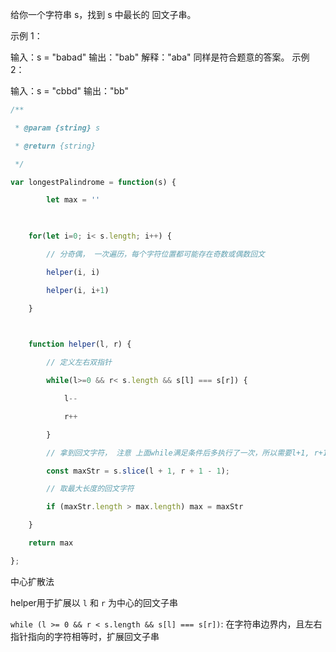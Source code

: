 给你一个字符串 s，找到 s 中最长的 
回文子串。

示例 1：

输入：s = "babad"
输出："bab"
解释："aba" 同样是符合题意的答案。
示例 2：

输入：s = "cbbd"
输出："bb"


```js
/**

 * @param {string} s

 * @return {string}

 */

var longestPalindrome = function(s) {

        let max = ''

  

    for(let i=0; i< s.length; i++) {

        // 分奇偶， 一次遍历，每个字符位置都可能存在奇数或偶数回文

        helper(i, i)

        helper(i, i+1)

    }

  

    function helper(l, r) {

        // 定义左右双指针

        while(l>=0 && r< s.length && s[l] === s[r]) {

            l--

            r++

        }

        // 拿到回文字符， 注意 上面while满足条件后多执行了一次，所以需要l+1, r+1-1

        const maxStr = s.slice(l + 1, r + 1 - 1);

        // 取最大长度的回文字符

        if (maxStr.length > max.length) max = maxStr

    }

    return max

};

```

中心扩散法

helper用于扩展以 `l` 和 `r` 为中心的回文子串

`while (l >= 0 && r < s.length && s[l] === s[r])`: 在字符串边界内，且左右指针指向的字符相等时，扩展回文子串